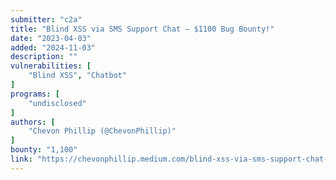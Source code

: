 ```yaml
---
submitter: "c2a"
title: "Blind XSS via SMS Support Chat — $1100 Bug Bounty!"
date: "2023-04-03"
added: "2024-11-03"
description: ""
vulnerabilities: [
    "Blind XSS", "Chatbot"
]
programs: [
    "undisclosed"
]
authors: [
    "Chevon Phillip (@ChevonPhillip)"
]
bounty: "1,100"
link: "https://chevonphillip.medium.com/blind-xss-via-sms-support-chat-1100-bug-bounty-779a1e19cc51"
---
```




